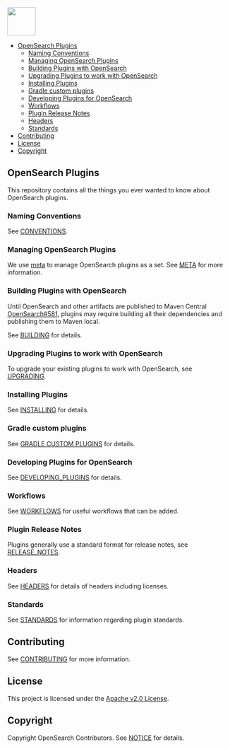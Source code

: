<img src="https://opensearch.org/assets/img/opensearch-logo-themed.svg" height="64px">

- [OpenSearch Plugins](#opensearch-plugins)
  - [Naming Conventions](#naming-conventions)
  - [Managing OpenSearch Plugins](#managing-opensearch-plugins)
  - [Building Plugins with OpenSearch](#building-plugins-with-opensearch)
  - [Upgrading Plugins to work with OpenSearch](#upgrading-plugins-to-work-with-opensearch)
  - [Installing Plugins](#installing-plugins)
  - [Gradle custom plugins](#gradle-custom-plugins)
  - [Developing Plugins for OpenSearch](#developing-plugins-for-opensearch)
  - [Workflows](#workflows)
  - [Plugin Release Notes](#plugin-release-notes)
  - [Headers](#headers)
  - [Standards](#standards)
- [Contributing](#contributing)
- [License](#license)
- [Copyright](#copyright)

## OpenSearch Plugins

This repository contains all the things you ever wanted to know about OpenSearch plugins.

### Naming Conventions

See [CONVENTIONS](CONVENTIONS.md).

### Managing OpenSearch Plugins

We use [meta](https://github.com/mateodelnorte/meta) to manage OpenSearch plugins as a set. See [META](META.md) for more information.

### Building Plugins with OpenSearch

Until OpenSearch and other artifacts are published to Maven Central [OpenSearch#581](https://github.com/opensearch-project/OpenSearch/issues/581), plugins may require building all their dependencies and publishing them to Maven local.

See [BUILDING](BUILDING.md#building-plugins-with-opensearch) for details.

### Upgrading Plugins to work with OpenSearch

To upgrade your existing plugins to work with OpenSearch, see [UPGRADING](./UPGRADING.md).

### Installing Plugins

See [INSTALLING](INSTALLING.md) for details.

### Gradle custom plugins

See [GRADLE CUSTOM PLUGINS](/GRADLE_CUSTOM_PLUGINS.md) for details.

### Developing Plugins for OpenSearch

See [DEVELOPING_PLUGINS](BUILDING.md#developing-new-plugins-for-opensearch) for details.

### Workflows

See [WORKFLOWS](WORKFLOWS.md) for useful workflows that can be added.

### Plugin Release Notes

Plugins generally use a standard format for release notes, see [RELEASE_NOTES](./RELEASE_NOTES.md).

### Headers

See [HEADERS](HEADERS.md) for details of headers including licenses.

### Standards

See [STANDARDS](STANDARDS.md) for information regarding plugin standards.

## Contributing

See [CONTRIBUTING](CONTRIBUTING.md) for more information.

## License

This project is licensed under the [Apache v2.0 License](LICENSE).

## Copyright

Copyright OpenSearch Contributors. See [NOTICE](NOTICE) for details.
